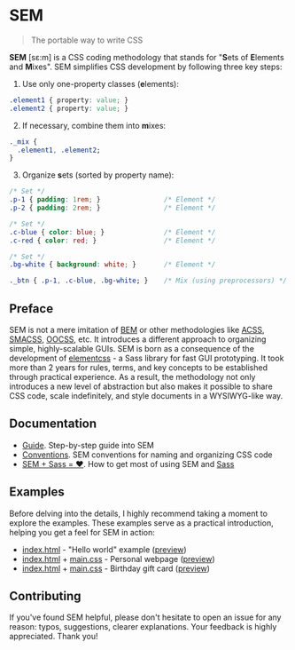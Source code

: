 # SEM

> The portable way to write CSS 

**SEM** [sɛ:m] is a CSS coding methodology that stands for "**S**ets of **E**lements and **M**ixes". SEM simplifies CSS development by following three key steps:
 
1. Use only one-property classes (**e**lements):
```css
.element1 { property: value; }
.element2 { property: value; }
```

2. If necessary, combine them into **m**ixes:
```css
._mix {
  .element1, .element2;
}
```

3. Organize **s**ets (sorted by property name): 
```css
/* Set */
.p-1 { padding: 1rem; }                /* Element */
.p-2 { padding: 2rem; }                /* Element */

/* Set */
.c-blue { color: blue; }               /* Element */
.c-red { color: red; }                 /* Element */

/* Set */
.bg-white { background: white; }       /* Element */

._btn { .p-1, .c-blue, .bg-white; }    /* Mix (using preprocessors) */
```

## Preface
SEM is not a mere imitation of [BEM](https://tech.yandex.com/bem/) or other methodologies like [ACSS](https://acss.io/), [SMACSS](https://smacss.com/), [OOCSS](https://www.smashingmagazine.com/2011/12/an-introduction-to-object-oriented-css-oocss/), etc. It introduces a different approach to organizing simple, highly-scalable GUIs. SEM is born as a consequence of the development of [elementcss](https://github.com/timfayz/elementcss) - a Sass library for fast GUI prototyping. It took more than 2 years for rules, terms, and key concepts to be established through practical experience. As a result, the methodology not only introduces a new level of abstraction but also makes it possible to share CSS code, scale indefinitely, and style documents in a WYSIWYG-like way. 

## Documentation
- [Guide](docs/guide.md). Step-by-step guide into SEM
- [Conventions](docs/conventions.md). SEM conventions for naming and organizing CSS code 
- [SEM + Sass = ❤](docs/sem_and_sass.md). How to get most of using SEM and [Sass](https://sass-lang.com/)

## Examples
Before delving into the details, I highly recommend taking a moment to explore the examples. These examples serve as a practical introduction, helping you get a feel for SEM in action:

- [index.html](examples/index.html) - "Hello world" example ([preview](http://htmlpreview.github.io/?https://github.com/timfayz/SEM/blob/master/examples/index.html))
- [index.html](https://github.com/timfayz/timfayz.github.io/blob/master/index.html) + [main.css](https://github.com/timfayz/timfayz.github.io/blob/master/styles/main.css) - Personal webpage ([preview](https://timfayz.github.io))
- [index.html](https://github.com/marynicole/marynicole.github.io/blob/master/index.html) + [main.css](https://github.com/marynicole/marynicole.github.io/blob/master/css/main.css) - Birthday gift card ([preview](https://marynicole.github.io))

## Contributing
If you've found SEM helpful, please don't hesitate to open an issue for any reason: typos, suggestions, clearer explanations. Your feedback is highly appreciated. Thank you!
